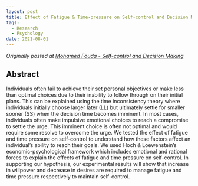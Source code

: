 ```yaml
---
layout: post
title: Effect of Fatigue & Time-pressure on Self-control and Decision Making
tags:
  - Research
  - Psychology
date: 2021-08-01
---
```

*Originally posted at [Mohamed Fouda - Self-control and Decision Making](https://sites.google.com/view/mohamed-fouda/archived-projects-research/self-control-and-decision-making)*

## Abstract
Individuals often fail to achieve their set personal objectives or make less than optimal choices due to their inability to follow through on their initial plans. This can be explained using the time inconsistency theory where individuals initially choose larger later (LL) but ultimately settle for smaller sooner (SS) when the decision time becomes imminent. In most cases, individuals often make impulsive emotional choices to reach a compromise to settle the urge. This imminent choice is often not optimal and would require some resolve to overcome the urge. We tested the effect of fatigue and time pressure on self-control to understand how these factors affect an individual’s ability to reach their goals. We used Hoch & Loewenstein’s economic-psychological framework which includes emotional and rational forces to explain the effects of fatigue and time pressure on self-control. In supporting our hypothesis, our experimental results will show that increase in willpower and decrease in desires are required to manage fatigue and time pressure respectively to maintain self-control.
